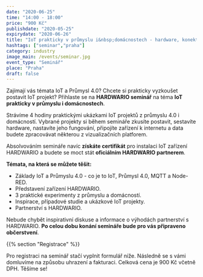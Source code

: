```yaml
---
date: "2020-06-25"
time: "14:00 - 18:00"
price: "900 Kč"
publishdate: "2020-05-25"
expirydate: "2020-06-26"
title: "IoT prakticky v průmyslu i&nbsp;domácnostech - hardware, konektivita, experimenty, projekty"
hashtags: ["seminar","praha"]
category: industry
image_main: /events/seminar.jpg
event_type: "Seminář"
place: "Praha"
draft: false
---
```


Zajímají vás témata IoT a Průmysl 4.0? Chcete si prakticky vyzkoušet postavit IoT projekt? Přihlaste se na **HARDWARIO seminář** na téma **IoT prakticky v průmyslu i domácnostech**.

Strávíme 4 hodiny praktickými ukázkami IoT projektů z průmyslu 4.0 i domácností. Vybrané projekty si během semináře zkusíte postavit, sestavíte hardware, nastavíte jeho fungování, připojíte zařízení k internetu a data budete zpracovávat některou z vizualizačních platforem.

Absolvováním semináře navíc **získáte certifikát** pro instalaci IoT zařízení HARDWARIO a budete se moct stát **oficiálním HARDWARIO partnerem**.

**Témata, na která se můžete těšit:**

<ul class = "font-list">
<li>Základy IoT a Průmyslu 4.0 - co je to IoT, Průmysl 4.0, MQTT a Node-RED.</li>
<li>Představení zařízení HARDWARIO.</li>
<li>3 praktické experimenty z průmyslu a domácností.</li>
<li>Inspirace, případové studie a ukázkové IoT projekty.</li>
<li>Partnerství s HARDWARIO.</li>
</ul>

Nebude chybět inspirativní diskuse a informace o výhodách partnerství s HARDWARIO. **Po celou dobu konání semináře bude pro vás připraveno občerstvení**.

{{% section "Registrace" %}}

Pro registraci na seminář stačí vyplnit formulář níže. Následně se s vámi domluvíme na způsobu uhrazení a fakturaci. Celková cena je 900 Kč včetně DPH. Těšíme se!

<script charset="utf-8" type="text/javascript" src="//js.hsforms.net/forms/shell.js"></script>
<script>
jQuery(window).scroll(function() {
if (!jQuery('.hbspt-form').length) {
hbspt.forms.create({
    portalId: "5453210",
	formId: "e7c0401e-5af5-4de6-8bba-9dcab93ee69e"
});
}
});
</script>
